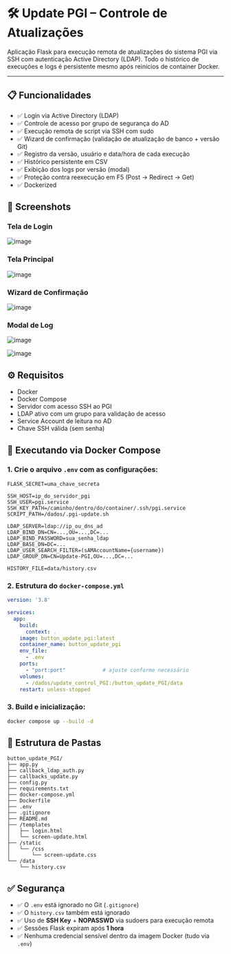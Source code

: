# 🛠️ Update PGI – Controle de Atualizações

Aplicação Flask para execução remota de atualizações do sistema PGI via SSH com autenticação Active Directory (LDAP).
Todo o histórico de execuções e logs é persistente mesmo após reinícios de container Docker.

---

## 📋 Funcionalidades

- ✅ Login via Active Directory (LDAP)
- ✅ Controle de acesso por grupo de segurança do AD
- ✅ Execução remota de script via SSH com sudo
- ✅ Wizard de confirmação (validação de atualização de banco + versão Git)
- ✅ Registro da versão, usuário e data/hora de cada execução
- ✅ Histórico persistente em CSV
- ✅ Exibição dos logs por versão (modal)
- ✅ Proteção contra reexecução em F5 (Post → Redirect → Get)
- ✅ Dockerized

## 🎨 Screenshots 

### Tela de Login
![image](https://github.com/user-attachments/assets/67162b13-3853-4c07-9392-baca2bfb28dd)

### Tela Principal
![image](https://github.com/user-attachments/assets/69459d73-39c2-42d5-b59b-7a532a0ee929)


### Wizard de Confirmação
![image](https://github.com/user-attachments/assets/d3da214e-5d0e-4afb-a66c-9f22c502d857)


### Modal de Log
![image](https://github.com/user-attachments/assets/e023aec7-4034-4bbc-91cf-d434fa9182fd)

![image](https://github.com/user-attachments/assets/edab0a47-9837-4347-9725-63e7741f581d)



## ⚙️ Requisitos

- Docker
- Docker Compose
- Servidor com acesso SSH ao PGI
- LDAP ativo com um grupo para validação de acesso
- Service Account de leitura no AD
- Chave SSH válida (sem senha)

## 🐳 Executando via Docker Compose

### 1. Crie o arquivo `.env` com as configurações:

```
FLASK_SECRET=uma_chave_secreta

SSH_HOST=ip_do_servidor_pgi
SSH_USER=pgi.service
SSH_KEY_PATH=/caminho/dentro/do/container/.ssh/pgi.service
SCRIPT_PATH=/dados/.pgi-update.sh

LDAP_SERVER=ldap://ip_ou_dns_ad
LDAP_BIND_DN=CN=...,OU=...,DC=...
LDAP_BIND_PASSWORD=sua_senha_ldap
LDAP_BASE_DN=DC=...
LDAP_USER_SEARCH_FILTER=(sAMAccountName={username})
LDAP_GROUP_DN=CN=Update-PGI,OU=...,DC=...

HISTORY_FILE=data/history.csv
```

### 2. Estrutura do `docker-compose.yml`

```yaml
version: '3.8'

services:
  app:
    build:
      context: .
    image: button_update_pgi:latest
    container_name: button_update_pgi
    env_file:
      - .env
    ports:
      - "port:port"            # ajuste conforme necessário
    volumes:
      - /dados/update_control_PGI:/button_update_PGI/data
    restart: unless-stopped
```

### 3. Build e inicialização:

```bash
docker compose up --build -d
```

## 📂 Estrutura de Pastas

```
button_update_PGI/
├── app.py
├── callback_ldap_auth.py
├── callbacks_update.py
├── config.py
├── requirements.txt
├── docker-compose.yml
├── Dockerfile
├── .env
├── .gitignore
├── README.md
├── /templates
│   ├── login.html
│   └── screen-update.html
├── /static
│   └── /css
│       └── screen-update.css
└── /data
    └── history.csv
```

## ✅ Segurança

- ✅ O `.env` está ignorado no Git (`.gitignore`)
- ✅ O `history.csv` também está ignorado
- ✅ Uso de **SSH Key** + **NOPASSWD** via sudoers para execução remota
- ✅ Sessões Flask expiram após **1 hora**
- ✅ Nenhuma credencial sensível dentro da imagem Docker (tudo via `.env`)
